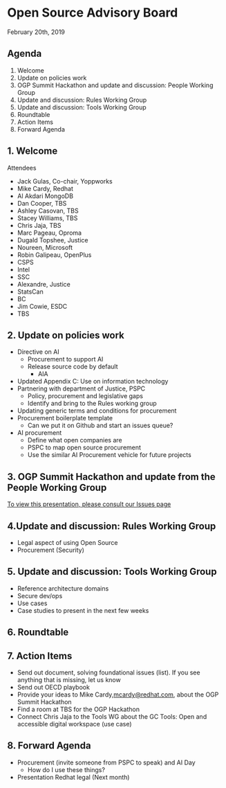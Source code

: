 # Open Source Advisory Board
February 20th, 2019

## Agenda 
1. Welcome
2. Update on policies work 
3. OGP Summit Hackathon and update and discussion: People Working Group
4. Update and discussion: Rules Working Group
5. Update and discussion: Tools Working Group
6. Roundtable 
7. Action Items
8. Forward Agenda 

## 1. Welcome 
Attendees
* Jack Gulas, Co-chair, Yoppworks 
* Mike Cardy, Redhat
* Al Akdari MongoDB
* Dan Cooper, TBS
* Ashley Casovan, TBS
* Stacey Williams, TBS
* Chris Jaja, TBS
* Marc Pageau, Oproma
* Dugald Topshee, Justice 
* Noureen, Microsoft
* Robin Galipeau, OpenPlus
* CSPS
* Intel
* SSC
* Alexandre, Justice 
* StatsCan
* BC
* Jim Cowie, ESDC
* TBS

## 2. Update on policies work
* Directive on AI
  * Procurement to support AI
  * Release source code by default 
    * AIA
* Updated Appendix C: Use on information technology 
* Partnering with department of Justice, PSPC
  * Policy, procurement and legislative gaps
  * Identify and bring to the Rules working group 
* Updating generic terms and conditions for procurement 
* Procurement boilerplate template 
  * Can we put it on Github and start an issues queue?
* AI procurement
  * Define what open companies are
  * PSPC to map open source procurement
  * Use the similar AI Procurement vehicle for future projects

## 3. OGP Summit Hackathon and update from the People Working Group 
[To view this presentation, please consult our Issues page](https://github.com/canada-ca/OS-Advisory_Conseil-SO/issues/119)

## 4.Update and discussion: Rules Working Group
* Legal aspect of using Open Source 
* Procurement (Security)

## 5. Update and discussion: Tools Working Group
* Reference architecture domains 
* Secure dev/ops
* Use cases
* Case studies to present in the next few weeks 

## 6. Roundtable 

## 7. Action Items
* Send out document, solving foundational issues (list). If you see anything that is missing, let us know
* Send out OECD playbook
* Provide your ideas to Mike Cardy,mcardy@redhat.com, about the OGP Summit Hackathon
* Find a room at TBS for the OGP Hackathon 
* Connect Chris Jaja to the Tools WG about the GC Tools: Open and accessible digital workspace (use case)

## 8. Forward Agenda
* Procurement (invite someone from PSPC to speak) and AI Day
  * How do I use these things?
* Presentation Redhat legal (Next month)
